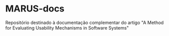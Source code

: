 # MARUS-docs
Repositório destinado à documentação complementar do artigo "A Method for Evaluating Usability Mechanisms in Software Systems"
